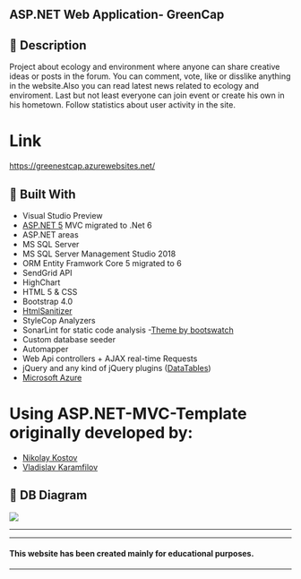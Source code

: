 ## ASP.NET Web Application- GreenCap

## :pencil: Description
Project about ecology and environment where anyone can share creative ideas or posts in the forum. You can comment, vote, like or disslike anything in the website.Also you can read latest news related to ecology and enviroment. Last but not least everyone can join event or create his own in his hometown. Follow statistics about user activity in the site.

# Link
https://greenestcap.azurewebsites.net/

## :hammer: Built With
- Visual Studio Preview
- [ASP.NET 5](https://dotnet.microsoft.com/download/dotnet/5.0 "ASP.NET 5") MVC migrated to .Net 6
- ASP.NET areas
- MS SQL Server
- MS SQL Server Management Studio 2018
- ORM Entity Framwork Core 5 migrated to 6
- SendGrid API
- HighChart
- HTML 5 & CSS
- Bootstrap 4.0
- [HtmlSanitizer](https://github.com/mganss/HtmlSanitizer)
- StyleCop Analyzers
- SonarLint for static code analysis
-[Theme by bootswatch](https://bootswatch.com/solar/)
- Custom database seeder
- Automapper
- Web Api controllers + AJAX real-time Requests
- jQuery and any kind of jQuery plugins ([DataTables](https://datatables.net/ "DataTables"))
- [Microsoft Azure](https://azure.microsoft.com/en-us/)

# Using ASP.NET-MVC-Template originally developed by:

- [Nikolay Kostov](https://github.com/NikolayIT)
- [Vladislav Karamfilov](https://github.com/vladislav-karamfilov)

## :wrench: DB Diagram
![](https://i.ibb.co/L6S1Bj5/DB-Diagram.png)

------------
------------

#### This website has been created mainly for educational purposes.

------------
